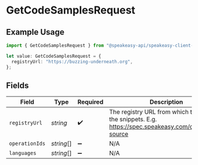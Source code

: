 # GetCodeSamplesRequest

## Example Usage

```typescript
import { GetCodeSamplesRequest } from "@speakeasy-api/speakeasy-client-sdk-typescript/sdk/models/operations";

let value: GetCodeSamplesRequest = {
  registryUrl: "https://buzzing-underneath.org",
};
```

## Fields

| Field                                                                                                  | Type                                                                                                   | Required                                                                                               | Description                                                                                            |
| ------------------------------------------------------------------------------------------------------ | ------------------------------------------------------------------------------------------------------ | ------------------------------------------------------------------------------------------------------ | ------------------------------------------------------------------------------------------------------ |
| `registryUrl`                                                                                          | *string*                                                                                               | :heavy_check_mark:                                                                                     | The registry URL from which to retrieve the snippets. E.g. https://spec.speakeasy.com/org/ws/my-source |
| `operationIds`                                                                                         | *string*[]                                                                                             | :heavy_minus_sign:                                                                                     | N/A                                                                                                    |
| `languages`                                                                                            | *string*[]                                                                                             | :heavy_minus_sign:                                                                                     | N/A                                                                                                    |